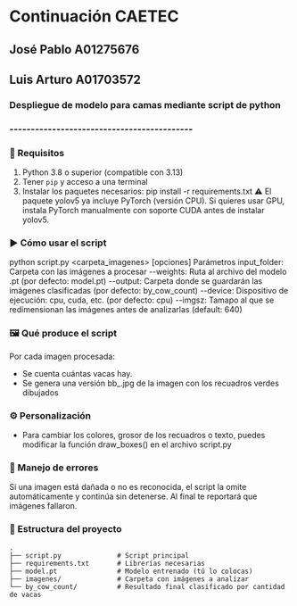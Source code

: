 # Continuación CAETEC
## José Pablo A01275676
## Luis Arturo A01703572
### Despliegue de modelo para camas mediante script de python
### -------------------------------------------
### 🧠 Requisitos
1. Python 3.8 o superior (compatible con 3.13)
2. Tener `pip` y acceso a una terminal
3. Instalar los paquetes necesarios:
pip install -r requirements.txt
⚠️ El paquete yolov5 ya incluye PyTorch (versión CPU).
Si quieres usar GPU, instala PyTorch manualmente con soporte CUDA antes de instalar yolov5.

### ▶️ Cómo usar el script
python script.py <carpeta_imagenes> [opciones]
Parámetros
input_folder: Carpeta con las imágenes a procesar
--weights: Ruta al archivo del modelo .pt (por defecto: model.pt)
--output: Carpeta donde se guardarán las imágenes clasificadas (por defecto: by_cow_count)
--device: Dispositivo de ejecución: cpu, cuda, etc. (por defecto: cpu)
--imgsz: Tamapo al que se redimensionan las imágenes antes de analizarlas (default: 640)

### 🖼️ Qué produce el script
Por cada imagen procesada:
- Se cuenta cuántas vacas hay.
- Se genera una versión bb_<nombre>.jpg de la imagen con los recuadros verdes dibujados

### ⚙️ Personalización
- Para cambiar los colores, grosor de los recuadros o texto, puedes modificar la función draw_boxes() en el archivo script.py

### 🧯 Manejo de errores
Si una imagen está dañada o no es reconocida, el script la omite automáticamente y continúa sin detenerse. Al final te reportará que imágenes fallaron.

### 📁 Estructura del proyecto
``` text
.
├── script.py              # Script principal
├── requirements.txt       # Librerías necesarias
├── model.pt               # Modelo entrenado (tú lo colocas)
├── imagenes/              # Carpeta con imágenes a analizar
└── by_cow_count/          # Resultado final clasificado por cantidad de vacas